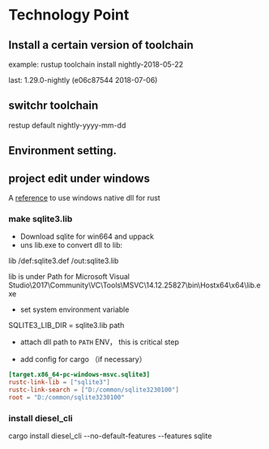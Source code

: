 # Technology Point

## Install a certain version of toolchain

example: rustup toolchain install nightly-2018-05-22

last: 1.29.0-nightly (e06c87544 2018-07-06)

## switchr toolchain

restup default nightly-yyyy-mm-dd

## Environment setting.

## project edit under windows

A [reference](https://cmsd2.silvrback.com/rust-msvc) to use windows native dll for rust 

### make sqlite3.lib

+ Download sqlite for win664 and uppack
+ uns lib.exe to convert dll to lib:

lib /def:sqlite3.def /out:sqlite3.lib

lib is under Path for Microsoft Visual Studio\2017\Community\VC\Tools\MSVC\14.12.25827\bin\Hostx64\x64\lib.exe

+ set system environment variable

SQLITE3_LIB_DIR = sqlite3.lib path

+ attach dll path to `PATH` ENV， this is critical step

+ add config for cargo （if necessary）

```toml
[target.x86_64-pc-windows-msvc.sqlite3]
rustc-link-lib = ["sqlite3"]
rustc-link-search = ["D:/common/sqlite3230100"]
root = "D:/common/sqlite3230100" 
```

### install diesel_cli

cargo install diesel_cli --no-default-features --features sqlite


